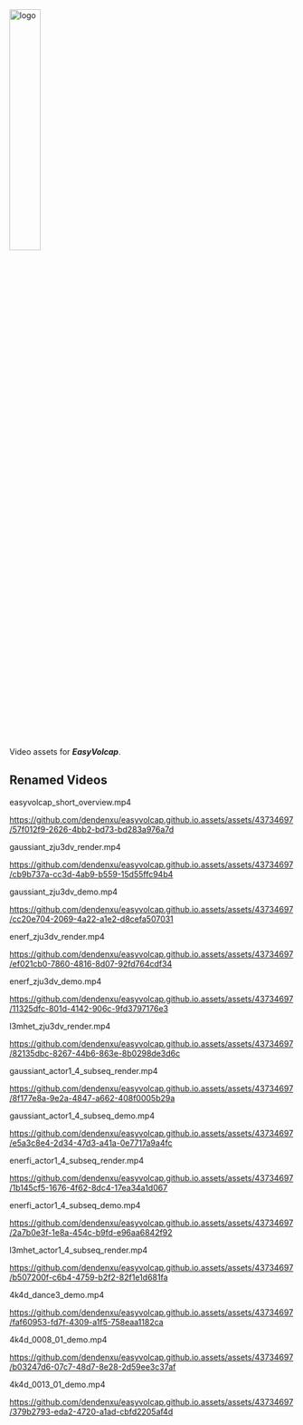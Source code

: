<img src="https://github.com/dendenxu/easyvolcap.github.io.assets/assets/43734697/de41df46-25e6-456c-a253-90d7807b2a9a" alt="logo" width="33%"/>

Video assets for ***EasyVolcap***.

## Renamed Videos


easyvolcap_short_overview.mp4

https://github.com/dendenxu/easyvolcap.github.io.assets/assets/43734697/57f012f9-2626-4bb2-bd73-bd283a976a7d

gaussiant_zju3dv_render.mp4

https://github.com/dendenxu/easyvolcap.github.io.assets/assets/43734697/cb9b737a-cc3d-4ab9-b559-15d55ffc94b4

gaussiant_zju3dv_demo.mp4

https://github.com/dendenxu/easyvolcap.github.io.assets/assets/43734697/cc20e704-2069-4a22-a1e2-d8cefa507031

enerf_zju3dv_render.mp4

https://github.com/dendenxu/easyvolcap.github.io.assets/assets/43734697/ef021cb0-7860-4816-8d07-92fd764cdf34

enerf_zju3dv_demo.mp4

https://github.com/dendenxu/easyvolcap.github.io.assets/assets/43734697/11325dfc-801d-4142-906c-9fd3797176e3

l3mhet_zju3dv_render.mp4

https://github.com/dendenxu/easyvolcap.github.io.assets/assets/43734697/82135dbc-8267-44b6-863e-8b0298de3d6c

gaussiant_actor1_4_subseq_render.mp4

https://github.com/dendenxu/easyvolcap.github.io.assets/assets/43734697/8f177e8a-9e2a-4847-a662-408f0005b29a

gaussiant_actor1_4_subseq_demo.mp4

https://github.com/dendenxu/easyvolcap.github.io.assets/assets/43734697/e5a3c8e4-2d34-47d3-a41a-0e7717a9a4fc

enerfi_actor1_4_subseq_render.mp4

https://github.com/dendenxu/easyvolcap.github.io.assets/assets/43734697/1b145cf5-1676-4f62-8dc4-17ea34a1d067

enerfi_actor1_4_subseq_demo.mp4

https://github.com/dendenxu/easyvolcap.github.io.assets/assets/43734697/2a7b0e3f-1e8a-454c-b9fd-e96aa6842f92

l3mhet_actor1_4_subseq_render.mp4

https://github.com/dendenxu/easyvolcap.github.io.assets/assets/43734697/b507200f-c6b4-4759-b2f2-82f1e1d681fa

4k4d_dance3_demo.mp4

https://github.com/dendenxu/easyvolcap.github.io.assets/assets/43734697/faf60953-fd7f-4309-a1f5-758eaa1182ca

4k4d_0008_01_demo.mp4

https://github.com/dendenxu/easyvolcap.github.io.assets/assets/43734697/b03247d6-07c7-48d7-8e28-2d59ee3c37af

4k4d_0013_01_demo.mp4

https://github.com/dendenxu/easyvolcap.github.io.assets/assets/43734697/379b2793-eda2-4720-a1ad-cbfd2205af4d

